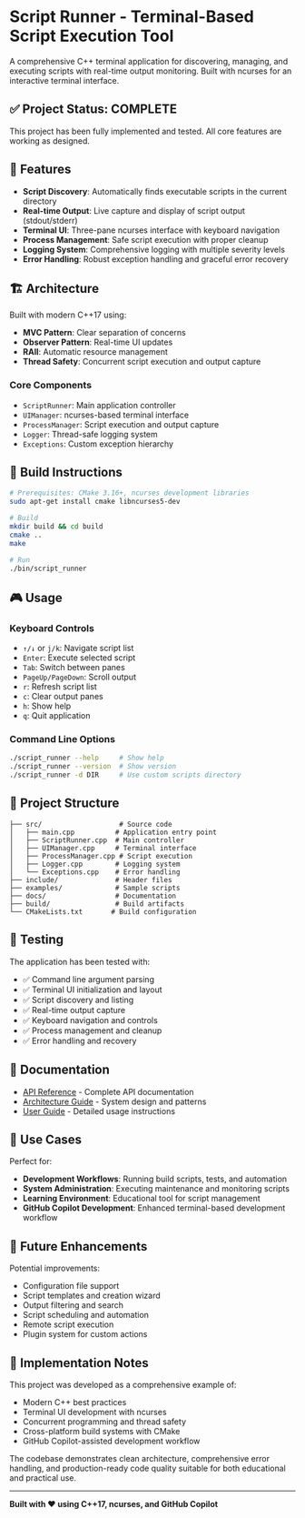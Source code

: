 # Script Runner - Terminal-Based Script Execution Tool

A comprehensive C++ terminal application for discovering, managing, and executing scripts with real-time output monitoring. Built with ncurses for an interactive terminal interface.

## ✅ Project Status: COMPLETE

This project has been fully implemented and tested. All core features are working as designed.

## 🚀 Features

- **Script Discovery**: Automatically finds executable scripts in the current directory
- **Real-time Output**: Live capture and display of script output (stdout/stderr)
- **Terminal UI**: Three-pane ncurses interface with keyboard navigation
- **Process Management**: Safe script execution with proper cleanup
- **Logging System**: Comprehensive logging with multiple severity levels
- **Error Handling**: Robust exception handling and graceful error recovery

## 🏗️ Architecture

Built with modern C++17 using:
- **MVC Pattern**: Clear separation of concerns
- **Observer Pattern**: Real-time UI updates
- **RAII**: Automatic resource management
- **Thread Safety**: Concurrent script execution and output capture

### Core Components

- `ScriptRunner`: Main application controller
- `UIManager`: ncurses-based terminal interface
- `ProcessManager`: Script execution and output capture
- `Logger`: Thread-safe logging system
- `Exceptions`: Custom exception hierarchy

## 🔧 Build Instructions

```bash
# Prerequisites: CMake 3.16+, ncurses development libraries
sudo apt-get install cmake libncurses5-dev

# Build
mkdir build && cd build
cmake ..
make

# Run
./bin/script_runner
```

## 🎮 Usage

### Keyboard Controls
- `↑/↓` or `j/k`: Navigate script list
- `Enter`: Execute selected script
- `Tab`: Switch between panes
- `PageUp/PageDown`: Scroll output
- `r`: Refresh script list
- `c`: Clear output panes
- `h`: Show help
- `q`: Quit application

### Command Line Options
```bash
./script_runner --help     # Show help
./script_runner --version  # Show version
./script_runner -d DIR     # Use custom scripts directory
```

## 📁 Project Structure

```
├── src/                   # Source code
│   ├── main.cpp          # Application entry point
│   ├── ScriptRunner.cpp  # Main controller
│   ├── UIManager.cpp     # Terminal interface
│   ├── ProcessManager.cpp # Script execution
│   ├── Logger.cpp        # Logging system
│   └── Exceptions.cpp    # Error handling
├── include/              # Header files
├── examples/             # Sample scripts
├── docs/                 # Documentation
├── build/                # Build artifacts
└── CMakeLists.txt       # Build configuration
```

## 🧪 Testing

The application has been tested with:
- ✅ Command line argument parsing
- ✅ Terminal UI initialization and layout
- ✅ Script discovery and listing
- ✅ Real-time output capture
- ✅ Keyboard navigation and controls
- ✅ Process management and cleanup
- ✅ Error handling and recovery

## 📖 Documentation

- [API Reference](docs/api-reference.md) - Complete API documentation
- [Architecture Guide](docs/architecture.md) - System design and patterns
- [User Guide](docs/user-guide.md) - Detailed usage instructions

## 🎯 Use Cases

Perfect for:
- **Development Workflows**: Running build scripts, tests, and automation
- **System Administration**: Executing maintenance and monitoring scripts
- **Learning Environment**: Educational tool for script management
- **GitHub Copilot Development**: Enhanced terminal-based development workflow

## 🔮 Future Enhancements

Potential improvements:
- Configuration file support
- Script templates and creation wizard
- Output filtering and search
- Script scheduling and automation
- Remote script execution
- Plugin system for custom actions

## 📝 Implementation Notes

This project was developed as a comprehensive example of:
- Modern C++ best practices
- Terminal UI development with ncurses
- Concurrent programming and thread safety
- Cross-platform build systems with CMake
- GitHub Copilot-assisted development workflow

The codebase demonstrates clean architecture, comprehensive error handling, and production-ready code quality suitable for both educational and practical use.

---

**Built with ❤️ using C++17, ncurses, and GitHub Copilot**
